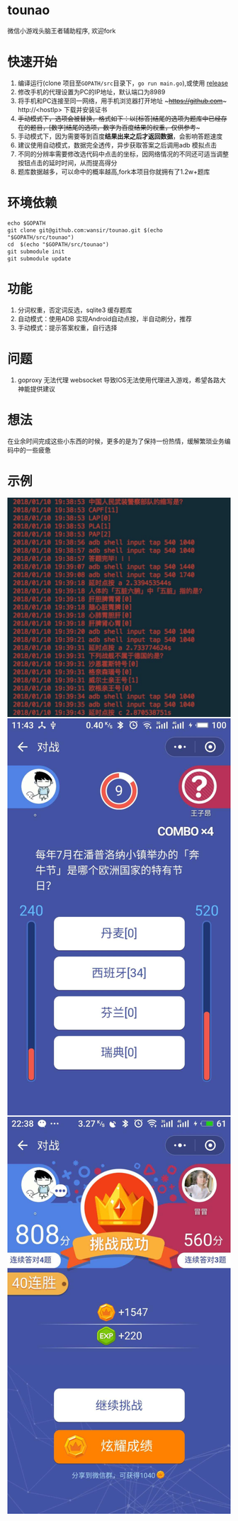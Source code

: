 # tounao
微信小游戏头脑王者辅助程序, 欢迎fork

# 快速开始
1. 编译运行(clone 项目至`GOPATH/src`目录下，`go run main.go`),或使用 [release][1]
2. 修改手机的代理设置为PC的IP地址，默认端口为8989
3. 将手机和PC连接至同一网络，用手机浏览器打开地址 ~~~https://github.com~~~  http://\<hostIp> 下载并安装证书
4. ~~手动模式下，选项会被替换，格式如下：以[标答]结尾的选项为题库中已经存在的题目，[数字]结尾的选项，数字为百度结果的权重，仅供参考~~~
5. 手动模式下，因为需要等到百度**结果出来之后才返回数据**，会影响答题速度
6. 建议使用自动模式，数据完全透传，异步获取答案之后调用adb 模拟点击
6. 不同的分辨率需要修改选代码中点击的坐标，因网络情况的不同还可适当调整按钮点击的延时时间，从而提高得分
7. 题库数据越多，可以命中的概率越高,fork本项目你就拥有了1.2w+题库

# 环境依赖
```
echo $GOPATH
git clone git@github.com:wansir/tounao.git $(echo "$GOPATH/src/tounao")
cd  $(echo "$GOPATH/src/tounao")
git submodule init
git submodule update
```

# 功能
1. 分词权重，否定词反选，sqlite3 缓存题库
2. 自动模式：使用ADB 实现Android自动点按，半自动刷分，推荐
3. 手动模式：提示答案权重，自行选择



# 问题
1. goproxy 无法代理 websocket 导致IOS无法使用代理进入游戏，希望各路大神能提供建议

# 想法
在业余时间完成这些小东西的时候，更多的是为了保持一份热情，缓解繁琐业务编码中的一些疲惫



# 示例
![刷题过程](screenshot/191515584474_.pic.jpg)
![权重提示](screenshot/161515556265_.pic.jpg)
![连胜](screenshot/201515599760_.pic.jpg)


[1]: (https://github.com/wansir/tounao/releases)



